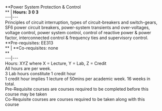 **Power System Protection & Control  
** | **Hours: 3 0 3**  
---|---  
Principles of circuit interruption, types of circuit-breakers and switch-gears, SF6 power circuit breakers, power-system transients and over-voltages, voltage control, power system control, control of reactive power & power factor, interconnected control & frequency ties and supervisory control. 
**Pre-requisites: EE313  
** | **Co-requisites: none  
**  
---|---  
Hours: XYZ where X = Lecture, Y = Lab, Z = Credit  
All hours are per week.  
3 Lab hours constitute 1 credit hour  
1 credit hour implies 1 lecture of 50mins per academic week. 16 weeks in total.  
Pre-Requisite courses are courses required to be completed before this course may be taken  
Co-Requisite courses are courses required to be taken along with this course
